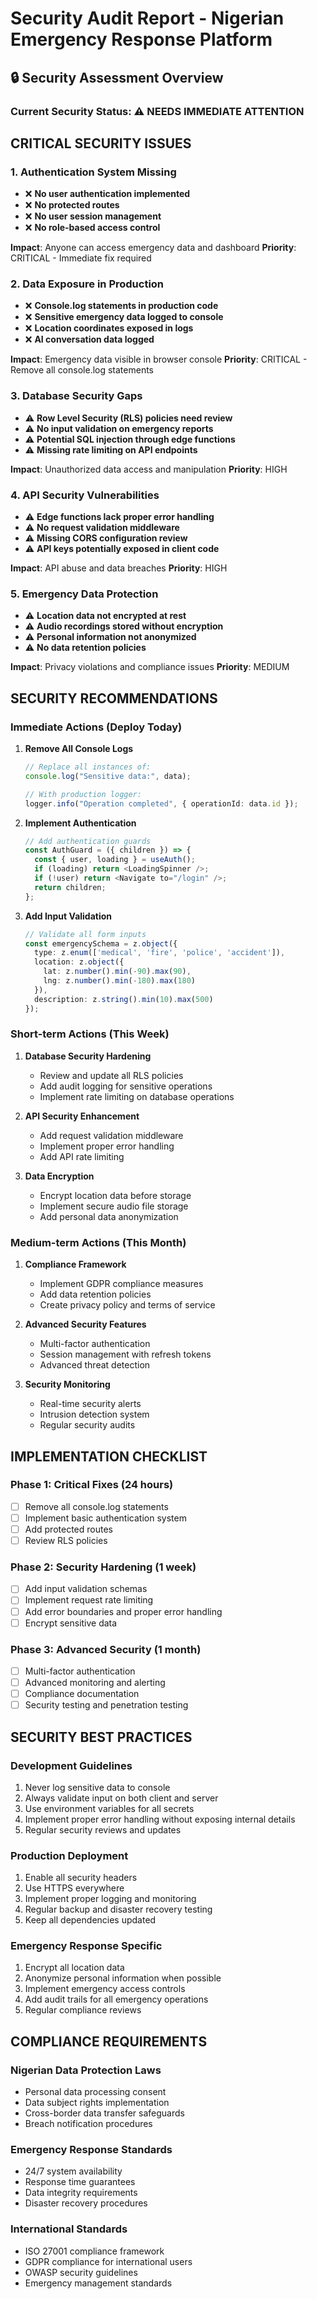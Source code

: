 # Security Audit Report - Nigerian Emergency Response Platform

## 🔒 Security Assessment Overview

### **Current Security Status: ⚠️ NEEDS IMMEDIATE ATTENTION**

## **CRITICAL SECURITY ISSUES**

### 1. **Authentication System Missing**
- ❌ **No user authentication implemented**
- ❌ **No protected routes**
- ❌ **No user session management**
- ❌ **No role-based access control**

**Impact**: Anyone can access emergency data and dashboard
**Priority**: CRITICAL - Immediate fix required

### 2. **Data Exposure in Production**
- ❌ **Console.log statements in production code**
- ❌ **Sensitive emergency data logged to console**
- ❌ **Location coordinates exposed in logs**
- ❌ **AI conversation data logged**

**Impact**: Emergency data visible in browser console
**Priority**: CRITICAL - Remove all console.log statements

### 3. **Database Security Gaps**
- ⚠️ **Row Level Security (RLS) policies need review**
- ⚠️ **No input validation on emergency reports**
- ⚠️ **Potential SQL injection through edge functions**
- ⚠️ **Missing rate limiting on API endpoints**

**Impact**: Unauthorized data access and manipulation
**Priority**: HIGH

### 4. **API Security Vulnerabilities**
- ⚠️ **Edge functions lack proper error handling**
- ⚠️ **No request validation middleware**
- ⚠️ **Missing CORS configuration review**
- ⚠️ **API keys potentially exposed in client code**

**Impact**: API abuse and data breaches
**Priority**: HIGH

### 5. **Emergency Data Protection**
- ⚠️ **Location data not encrypted at rest**
- ⚠️ **Audio recordings stored without encryption**
- ⚠️ **Personal information not anonymized**
- ⚠️ **No data retention policies**

**Impact**: Privacy violations and compliance issues
**Priority**: MEDIUM

## **SECURITY RECOMMENDATIONS**

### **Immediate Actions (Deploy Today)**

1. **Remove All Console Logs**
   ```typescript
   // Replace all instances of:
   console.log("Sensitive data:", data);
   
   // With production logger:
   logger.info("Operation completed", { operationId: data.id });
   ```

2. **Implement Authentication**
   ```typescript
   // Add authentication guards
   const AuthGuard = ({ children }) => {
     const { user, loading } = useAuth();
     if (loading) return <LoadingSpinner />;
     if (!user) return <Navigate to="/login" />;
     return children;
   };
   ```

3. **Add Input Validation**
   ```typescript
   // Validate all form inputs
   const emergencySchema = z.object({
     type: z.enum(['medical', 'fire', 'police', 'accident']),
     location: z.object({
       lat: z.number().min(-90).max(90),
       lng: z.number().min(-180).max(180)
     }),
     description: z.string().min(10).max(500)
   });
   ```

### **Short-term Actions (This Week)**

1. **Database Security Hardening**
   - Review and update all RLS policies
   - Add audit logging for sensitive operations
   - Implement rate limiting on database operations

2. **API Security Enhancement**
   - Add request validation middleware
   - Implement proper error handling
   - Add API rate limiting

3. **Data Encryption**
   - Encrypt location data before storage
   - Implement secure audio file storage
   - Add personal data anonymization

### **Medium-term Actions (This Month)**

1. **Compliance Framework**
   - Implement GDPR compliance measures
   - Add data retention policies
   - Create privacy policy and terms of service

2. **Advanced Security Features**
   - Multi-factor authentication
   - Session management with refresh tokens
   - Advanced threat detection

3. **Security Monitoring**
   - Real-time security alerts
   - Intrusion detection system
   - Regular security audits

## **IMPLEMENTATION CHECKLIST**

### **Phase 1: Critical Fixes (24 hours)**
- [ ] Remove all console.log statements
- [ ] Implement basic authentication system
- [ ] Add protected routes
- [ ] Review RLS policies

### **Phase 2: Security Hardening (1 week)**
- [ ] Add input validation schemas
- [ ] Implement request rate limiting
- [ ] Add error boundaries and proper error handling
- [ ] Encrypt sensitive data

### **Phase 3: Advanced Security (1 month)**
- [ ] Multi-factor authentication
- [ ] Advanced monitoring and alerting
- [ ] Compliance documentation
- [ ] Security testing and penetration testing

## **SECURITY BEST PRACTICES**

### **Development Guidelines**
1. Never log sensitive data to console
2. Always validate input on both client and server
3. Use environment variables for all secrets
4. Implement proper error handling without exposing internal details
5. Regular security reviews and updates

### **Production Deployment**
1. Enable all security headers
2. Use HTTPS everywhere
3. Implement proper logging and monitoring
4. Regular backup and disaster recovery testing
5. Keep all dependencies updated

### **Emergency Response Specific**
1. Encrypt all location data
2. Anonymize personal information when possible
3. Implement emergency access controls
4. Add audit trails for all emergency operations
5. Regular compliance reviews

## **COMPLIANCE REQUIREMENTS**

### **Nigerian Data Protection Laws**
- Personal data processing consent
- Data subject rights implementation
- Cross-border data transfer safeguards
- Breach notification procedures

### **Emergency Response Standards**
- 24/7 system availability
- Response time guarantees
- Data integrity requirements
- Disaster recovery procedures

### **International Standards**
- ISO 27001 compliance framework
- GDPR compliance for international users
- OWASP security guidelines
- Emergency management standards